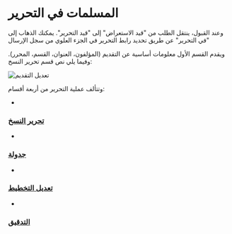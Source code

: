 # المسلمات في التحرير

وعند القبول، ينتقل الطلب من "قيد الاستعراض" إلى "قيد التحرير". يمكنك الذهاب إلى "في التحرير" عن طريق تحديد رابط التحرير في الجزء العلوي من سجل الإرسال

ويقدم القسم الأول معلومات أساسية عن التقديم (المؤلفون، العنوان، القسم، المحرر). وفيما يلي نص قسم تحرير النسخ:

![تعديل التقديم](images/chapter8/section_16.png)


وتتألف عملية التحرير من أربعة أقسام:

*
### [تحرير النسخ](https://docs.pkp.sfu.ca/learning-ojs-2/en/in_editing_copyediting)


*
### [جدولة](https://docs.pkp.sfu.ca/learning-ojs-2/en/scheduling)


*
### [تعديل التخطيط](https://docs.pkp.sfu.ca/learning-ojs-2/en/layout_editing)


*
### [التدقيق](https://docs.pkp.sfu.ca/learning-ojs-2/en/in_editing_proofreading)
